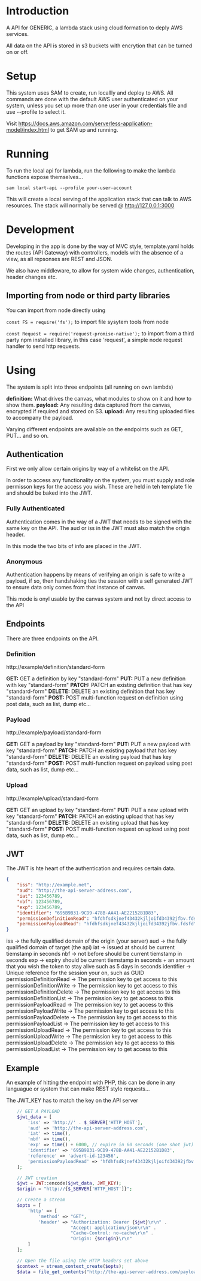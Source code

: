 # Introduction

A API for GENERIC, a lambda stack using cloud formation to deply AWS services.

All data on the API is stored in s3 buckets with encrytion that can be turned on or off.

# Setup

This system uses SAM to create, run locallly and deploy to AWS. All commands are done with the default AWS user authenticated on your system, unless you set up more than one user in your credentials file and use --profile to select it.

Visit https://docs.aws.amazon.com/serverless-application-model/index.html to get SAM up and running.

# Running

To run the local api for lambda, run the following to make the lambda functions expose themselves...

`sam local start-api --profile your-user-account`

This will create a local serving of the application stack that can talk to AWS resources. The stack will normally be served @ http://127.0.0.1:3000

# Development

Developing in the app is done by the way of MVC style, template.yaml holds the routes (API Gateway) with controllers, models with the absence of a view, as all repsonses are REST and JSON.

We also have middleware, to allow for system wide changes, authentication, header changes etc.

## Importing from node or third party libraries

You can import from node directly using 

`const FS = require('fs');` to import file sysytem tools from node

`const Request = require('request-promise-native');` to import from a third party npm installed library, in this case 'request', a simple node request handler to send http requests. 

# Using

The system is split into three endpoints (all running on own lambds)

__definition:__ What drives the canvas, what modules to show on it and how to show them.
__payload:__ Any resulting data captured from the canvas, encrypted if required and stored on S3.
__upload:__ Any resulting uploaded files to accompany the payload.

Varying different endpoints are available on the endpoints such as GET, PUT... and so on.

## Authentication

First we only allow certain origins by way of a whitelist on the API.

In order to access any functionality on the system, you must supply and role permisson keys for the access you wish. These are held in teh template file and should be baked into the JWT.

### Fully Authenticated

Authentication comes in the way of a JWT that needs to be signed with the same key on the API. The aud or iss in the JWT must also match the origin header.

In this mode the two bits of info are placed in the JWT.

### Anonymous

Authentication happens by means of verifying an origin is safe to write a payload, if so, then handshaking ties the session with a self generated JWT to ensure data only comes from that instance of canvas.

This mode is onyl usable by the canvas system and not by direct access to the API

## Endpoints

There are three endpoints on the API.

### Definition

http://example/definition/standard-form

__GET:__ GET a definition by key "standard-form"
__PUT:__ PUT a new definition with key "standard-form"
__PATCH:__ PATCH an existing definition that has key "standard-form"
__DELETE:__ DELETE an existing definition that has key "standard-form"
__POST:__ POST multi-function request on definition using post data, such as list, dump etc...

### Payload

http://example/payload/standard-form

__GET:__ GET a payload by key "standard-form"
__PUT:__ PUT a new payload with key "standard-form"
__PATCH:__ PATCH an existing payload that has key "standard-form"
__DELETE:__ DELETE an existing payload that has key "standard-form"
__POST:__ POST multi-function request on payload using post data, such as list, dump etc...

### Upload

http://example/upload/standard-form

__GET:__ GET an upload by key "standard-form"
__PUT:__ PUT a new upload with key "standard-form"
__PATCH:__ PATCH an existing upload that has key "standard-form"
__DELETE:__ DELETE an existing upload that has key "standard-form"
__POST:__ POST multi-function request on upload using post data, such as list, dump etc...

## JWT

The JWT is hte heart of the authentication and requires certain data.

```json
{
	"iss": "http://example.net",
	"aud": "http://the-api-server-address.com",
	"iat": 123456789,
	"nbf": 123456789,
	"exp": 123456789,
	"identifier": "695B9B31-9CD9-478B-AA41-AE22152B1D83",
	"permissionDefinitionRead": "hfdhfsdkjnef43432kjljoifd34392jfbv.fdsfd",
	"permissionPayloadRead": "hfdhfsdkjnef43432kjljoifd34392jfbv.fdsfd"
}
```

iss -> the fully qualified domain of the origin (your server)
aud -> the fully qualified domain of target (the api)
iat -> issued at should be current tiemstamp in seconds
nbf -> not before should be current tiemstamp in seconds
exp -> expiry should be current tiemstamp in seconds + an amount that you wish the token to stay alive such as 5 days in seconds
identifier -> Unique reference for the session your on, such as GUID
permissionDefinitionRead -> The permission key to get access to this
permissionDefinitionWrite -> The permission key to get access to this
permissionDefinitionDelete -> The permission key to get access to this
permissionDefinitionList -> The permission key to get access to this
permissionPayloadRead -> The permission key to get access to this
permissionPayloadWrite -> The permission key to get access to this
permissionPayloadDelete -> The permission key to get access to this
permissionPayloadList -> The permission key to get access to this
permissionUploadRead -> The permission key to get access to this
permissionUploadWrite -> The permission key to get access to this
permissionUploadDelete -> The permission key to get access to this
permissionUploadList -> The permission key to get access to this

## Example

An example of hitting the endpoint with PHP, this can be done in any languague or system that can make REST style requests...

The JWT_KEY has to match the key on the API server

```php
	// GET A PAYLOAD
	$jwt_data = [
		'iss' => 'http://' . $_SERVER['HTTP_HOST'],
		'aud' => 'http://the-api-server-address.com',
		'iat' => time(),
		'nbf' => time(),
		'exp' => time() + 6000, // expire in 60 seconds (one shot jwt)
		'identifier' => '695B9B31-9CD9-478B-AA41-AE22152B1D83',
		'reference' => 'advert-id-123456',
		'permissionPayloadRead' => 'hfdhfsdkjnef43432kjljoifd34392jfbv.fdsfd'
	];

	// JWT creation
	$jwt = JWT::encode($jwt_data, JWT_KEY);
	$origin = "http://{$_SERVER['HTTP_HOST']}";

	// Create a stream
	$opts = [
		'http' => [
			'method' => "GET",
			'header' => "Authorization: Bearer {$jwt}\r\n" .
						"Accept: application/json\r\n" .
						"Cache-Control: no-cache\r\n" .
						"Origin: {$origin}\r\n"
		]
	];

	// Open the file using the HTTP headers set above
	$context = stream_context_create($opts);
	$data = file_get_contents("http://the-api-server-address.com/payload/standard-form", false, $context);

```
